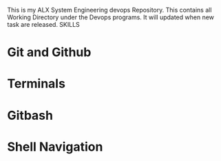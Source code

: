 This is my ALX System Engineering devops Repository. This contains all Working Directory under the Devops programs. It will updated when new task are released.
SKILLS
# Git and Github
# Terminals
# Gitbash
# Shell Navigation
